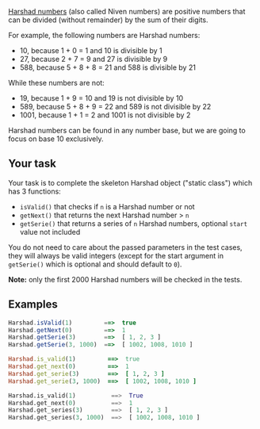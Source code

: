 [Harshad numbers](http://en.wikipedia.org/wiki/Harshad_number) (also called Niven numbers) are positive numbers that can be divided (without remainder) by the sum of their digits.

For example, the following numbers are Harshad numbers:

* 10, because 1 + 0 = 1 and 10 is divisible by 1
* 27, because 2 + 7 = 9 and 27 is divisible by 9
* 588, because 5 + 8 + 8 = 21 and 588 is divisible by 21

While these numbers are not:

* 19, because 1 + 9 = 10 and 19 is not divisible by 10
* 589, because 5 + 8 + 9 = 22 and 589 is not divisible by 22
* 1001, because 1 + 1 = 2 and 1001 is not divisible by 2

Harshad numbers can be found in any number base, but we are going to focus on base 10 exclusively.


## Your task

Your task is to complete the skeleton Harshad object ("static class") which has 3 functions:

* ```isValid()``` that checks if `n` is a Harshad number or not
* ```getNext()``` that returns the next Harshad number > `n`
* ```getSerie()``` that returns a series of `n` Harshad numbers, optional `start` value not included

You do not need to care about the passed parameters in the test cases, they will always be valid integers (except for the start argument in `getSerie()` which is optional and should default to `0`).


**Note:** only the first 2000 Harshad numbers will be checked in the tests.

## Examples

```javascript
Harshad.isValid(1)         ==>  true
Harshad.getNext(0)         ==>  1
Harshad.getSerie(3)        ==>  [ 1, 2, 3 ]
Harshad.getSerie(3, 1000)  ==>  [ 1002, 1008, 1010 ]
```
```ruby
Harshad.is_valid(1)         ==>  true
Harshad.get_next(0)         ==>  1
Harshad.get_serie(3)        ==>  [ 1, 2, 3 ]
Harshad.get_serie(3, 1000)  ==>  [ 1002, 1008, 1010 ]
```
```python
Harshad.is_valid(1)          ==>  True
Harshad.get_next(0)          ==>  1
Harshad.get_series(3)        ==>  [ 1, 2, 3 ]
Harshad.get_series(3, 1000)  ==>  [ 1002, 1008, 1010 ]
```